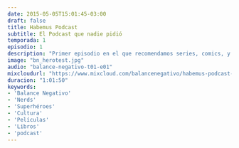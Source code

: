 ```yaml
---
date: 2015-05-05T15:01:45-03:00
draft: false
title: Habemus Podcast
subtitle: El Podcast que nadie pidió
temporada: 1
episodio: 1
description: "Primer episodio en el que recomendamos series, comics, y la película Avengers: Age of Ultron, porque la originalidad no es nuestra característica más importante."
image: "bn_herotest.jpg"
audio: "balance-negativo-t01-e01"
mixcloudurl: "https://www.mixcloud.com/balancenegativo/habemus-podcast-balance-negativo-t01-e01/"
duracion: "1:01:50"
keywords: 
- 'Balance Negativo'
- 'Nerds' 
- 'Superhéroes' 
- 'Cultura' 
- 'Películas'
- 'Libros'
- 'podcast'
---
```




